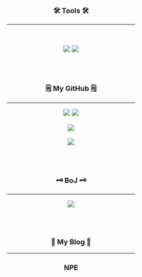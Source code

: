 <div align="center">
<h3>🛠 Tools 🛠</h3>
<hr width="300px;"/>
</div>
<br><br>

<div align="center">
<img src="https://img.shields.io/badge/Java-007396?style=flat-square&logo=Java&logoColor=white"/>	
<img src="https://img.shields.io/badge/IntelliJ%20IDEA-000000?style=flat&logo=IntelliJ Idea&logoColor=white"/><br>
</div>

<br><br>

<h3 align="center">🗒️ My GitHub 🗒️</h3>
<div align="center">
	<hr width="300px;"/>
	<img src="https://github-readme-stats.vercel.app/api/top-langs/?username=lkdcode&layout=compact&theme=gruvbox">
	<img src="https://github-readme-stats.vercel.app/api?username=lkdcode&show_icons=true&theme=gruvbox">
	<br><br>
	<img src="https://streak-stats.demolab.com?user=lkdcode&theme=gruvbox&hide_border=true&date_format=%5BY%20%5DM%20j&stroke=EB5454">
	<br><br>
	<img src="http://github-profile-summary-cards.vercel.app/api/cards/profile-details?username=lkdcode&theme=gruvbox">
</div>

<br><br>


<h3 align="center">🗝️ BoJ 🗝️</h3>
<div align="center">
<hr width="300px;"/>
<img src="http://mazassumnida.wtf/api/v2/generate_badge?boj=dlrlejr1"/><br>
</div>

<br><br>

<h3 align="center">📑 My Blog 📑</h3>
<div align="center">
	<hr width="300px;"/>
	<h3>NPE</h3>
	<br/><br/>
	
</div>

<br><br>
